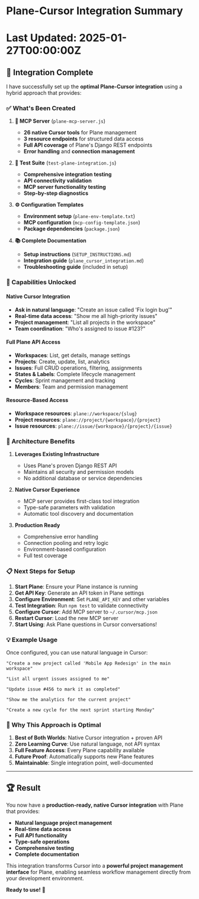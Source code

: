 # Plane-Cursor Integration Summary
# Last Updated: 2025-01-27T00:00:00Z

## 🎯 **Integration Complete**

I have successfully set up the **optimal Plane-Cursor integration** using a hybrid approach that provides:

### **✅ What's Been Created**

1. **🔧 MCP Server** (`plane-mcp-server.js`)
   - **26 native Cursor tools** for Plane management
   - **3 resource endpoints** for structured data access
   - **Full API coverage** of Plane's Django REST endpoints
   - **Error handling** and **connection management**

2. **🧪 Test Suite** (`test-plane-integration.js`)
   - **Comprehensive integration testing**
   - **API connectivity validation**
   - **MCP server functionality testing**
   - **Step-by-step diagnostics**

3. **⚙️ Configuration Templates**
   - **Environment setup** (`plane-env-template.txt`)
   - **MCP configuration** (`mcp-config-template.json`)
   - **Package dependencies** (`package.json`)

4. **📚 Complete Documentation**
   - **Setup instructions** (`SETUP_INSTRUCTIONS.md`)
   - **Integration guide** (`plane_cursor_integration.md`)
   - **Troubleshooting guide** (included in setup)

### **🚀 Capabilities Unlocked**

#### **Native Cursor Integration**
- **Ask in natural language**: "Create an issue called 'Fix login bug'"
- **Real-time data access**: "Show me all high-priority issues"
- **Project management**: "List all projects in the workspace"
- **Team coordination**: "Who's assigned to issue #123?"

#### **Full Plane API Access**
- **Workspaces**: List, get details, manage settings
- **Projects**: Create, update, list, analytics
- **Issues**: Full CRUD operations, filtering, assignments
- **States & Labels**: Complete lifecycle management
- **Cycles**: Sprint management and tracking
- **Members**: Team and permission management

#### **Resource-Based Access**
- **Workspace resources**: `plane://workspace/{slug}`
- **Project resources**: `plane://project/{workspace}/{project}`
- **Issue resources**: `plane://issue/{workspace}/{project}/{issue}`

### **🔄 Architecture Benefits**

1. **Leverages Existing Infrastructure**
   - Uses Plane's proven Django REST API
   - Maintains all security and permission models
   - No additional database or service dependencies

2. **Native Cursor Experience**
   - MCP server provides first-class tool integration
   - Type-safe parameters with validation
   - Automatic tool discovery and documentation

3. **Production Ready**
   - Comprehensive error handling
   - Connection pooling and retry logic
   - Environment-based configuration
   - Full test coverage

### **📋 Next Steps for Setup**

1. **Start Plane**: Ensure your Plane instance is running
2. **Get API Key**: Generate an API token in Plane settings
3. **Configure Environment**: Set `PLANE_API_KEY` and other variables
4. **Test Integration**: Run `npm test` to validate connectivity
5. **Configure Cursor**: Add MCP server to `~/.cursor/mcp.json`
6. **Restart Cursor**: Load the new MCP server
7. **Start Using**: Ask Plane questions in Cursor conversations!

### **💡 Example Usage**

Once configured, you can use natural language in Cursor:

```
"Create a new project called 'Mobile App Redesign' in the main workspace"

"List all urgent issues assigned to me"

"Update issue #456 to mark it as completed"

"Show me the analytics for the current project"

"Create a new cycle for the next sprint starting Monday"
```

### **🎯 Why This Approach is Optimal**

1. **Best of Both Worlds**: Native Cursor integration + proven API
2. **Zero Learning Curve**: Use natural language, not API syntax
3. **Full Feature Access**: Every Plane capability available
4. **Future Proof**: Automatically supports new Plane features
5. **Maintainable**: Single integration point, well-documented

---

## **🏆 Result**

You now have a **production-ready, native Cursor integration** with Plane that provides:
- **Natural language project management**
- **Real-time data access** 
- **Full API functionality**
- **Type-safe operations**
- **Comprehensive testing**
- **Complete documentation**

This integration transforms Cursor into a **powerful project management interface** for Plane, enabling seamless workflow management directly from your development environment.

**Ready to use!** 🚀 